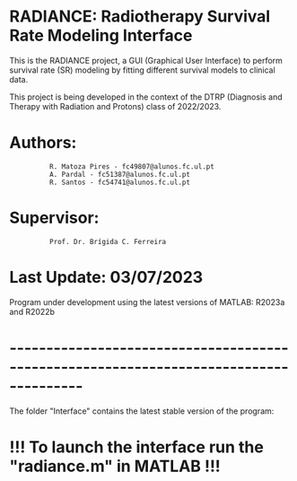 # RADIANCE: Radiotherapy Survival Rate Modeling Interface
This is the RADIANCE project,
a GUI (Graphical User Interface) to perform survival rate (SR) modeling
by fitting different survival models to clinical data.

This project is being developed in the context of the DTRP
(Diagnosis and Therapy with Radiation and Protons)
class of 2022/2023.

# Authors: 
              R. Matoza Pires - fc49807@alunos.fc.ul.pt
              A. Pardal - fc51387@alunos.fc.ul.pt
              R. Santos - fc54741@alunos.fc.ul.pt

# Supervisor:
              Prof. Dr. Brígida C. Ferreira

# Last Update: 03/07/2023 
  Program under development using the latest versions of MATLAB: R2023a and R2022b
# --------------------------------------------------------------------------------------

The folder "Interface" contains the latest stable version of the program:

  # !!!   To launch the interface run the "radiance.m" in MATLAB   !!! #
